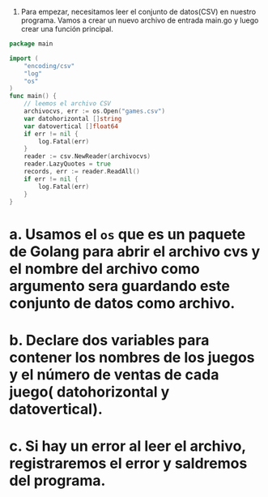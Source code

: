 1. Para empezar, necesitamos leer el conjunto de datos(CSV) en nuestro programa. Vamos a crear un nuevo archivo de entrada main.go y luego crear una función principal.

```GO
package main

import (
	"encoding/csv"
	"log"
	"os"
)
func main() {
	// leemos el archivo CSV
	archivocvs, err := os.Open("games.csv")
	var datohorizontal []string
	var datovertical []float64
	if err != nil {
		log.Fatal(err)
	}
	reader := csv.NewReader(archivocvs)
	reader.LazyQuotes = true
	records, err := reader.ReadAll()
	if err != nil {
		log.Fatal(err)
	}
}
 ```
# a. Usamos el ```os``` que es un paquete de Golang para abrir el archivo cvs y el nombre del archivo como argumento sera guardando este conjunto de datos como archivo.
# b. Declare dos variables para contener los nombres de los juegos y el número de ventas de cada juego( datohorizontal y datovertical).
# c. Si hay un error al leer el archivo, registraremos el error y saldremos del programa.
